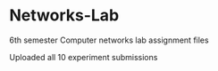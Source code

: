 # Networks-Lab
6th semester Computer networks lab assignment files

Uploaded all 10 experiment submissions
